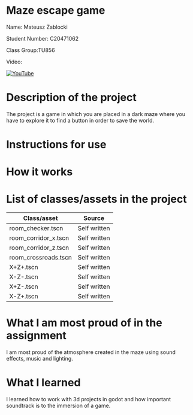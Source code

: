 # Maze escape game

Name: Mateusz Zablocki

Student Number: C20471062

Class Group:TU856

Video:

[![YouTube](http://img.youtube.com/vi/MKnUTid4pkw/0.jpg)](https://youtu.be/MKnUTid4pkw)

# Description of the project
The project is a game in which you are placed in a dark maze where you have to explore it to find a button in order to save the world.

# Instructions for use


# How it works

# List of classes/assets in the project

| Class/asset | Source |
|-----------|-----------|
| room_checker.tscn | Self written |
| room_corridor_x.tscn | Self written |
| room_corridor_z.tscn | Self written |
| room_crossroads.tscn | Self written |
| X+Z+.tscn | Self written |
| X-Z-.tscn | Self written |
| X+Z-.tscn | Self written |
| X-Z+.tscn | Self written |




# What I am most proud of in the assignment

I am most proud of the atmosphere created in the maze using sound effects, music and lighting.

# What I learned

I learned how to work with 3d projects in godot and how important soundtrack is to the immersion of a game.


